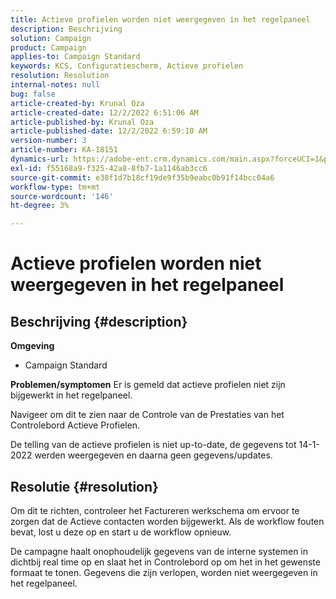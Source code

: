 ```yaml
---
title: Actieve profielen worden niet weergegeven in het regelpaneel
description: Beschrijving
solution: Campaign
product: Campaign
applies-to: Campaign Standard
keywords: KCS, Configuratiescherm, Actieve profielen
resolution: Resolution
internal-notes: null
bug: false
article-created-by: Krunal Oza
article-created-date: 12/2/2022 6:51:06 AM
article-published-by: Krunal Oza
article-published-date: 12/2/2022 6:59:10 AM
version-number: 3
article-number: KA-18151
dynamics-url: https://adobe-ent.crm.dynamics.com/main.aspx?forceUCI=1&pagetype=entityrecord&etn=knowledgearticle&id=fe498aaf-0d72-ed11-9561-6045bd006c82
exl-id: f55168a9-f325-42a8-8fb7-1a1146ab3cc6
source-git-commit: e38f1d7b18cf19de9f35b9eabc0b91f14bcc04a6
workflow-type: tm+mt
source-wordcount: '146'
ht-degree: 3%

---
```


# Actieve profielen worden niet weergegeven in het regelpaneel

## Beschrijving {#description}

<b>Omgeving</b>
- Campaign Standard



<b>Problemen/symptomen</b>
Er is gemeld dat actieve profielen niet zijn bijgewerkt in het regelpaneel.

Navigeer om dit te zien naar de Controle van de Prestaties van het Controlebord Actieve Profielen.

De telling van de actieve profielen is niet up-to-date, de gegevens tot 14-1-2022 werden weergegeven en daarna geen gegevens/updates.


## Resolutie {#resolution}


Om dit te richten, controleer het Factureren werkschema om ervoor te zorgen dat de Actieve contacten worden bijgewerkt. Als de workflow fouten bevat, lost u deze op en start u de workflow opnieuw.

De campagne haalt onophoudelijk gegevens van de interne systemen in dichtbij real time op en slaat het in Controlebord op om het in het gewenste formaat te tonen. Gegevens die zijn verlopen, worden niet weergegeven in het regelpaneel.
